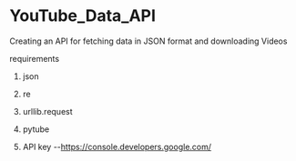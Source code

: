 # YouTube_Data_API
Creating an API for fetching data in JSON format and downloading Videos

requirements

1) json

2) re

3) urllib.request

4) pytube

5) API key --https://console.developers.google.com/
